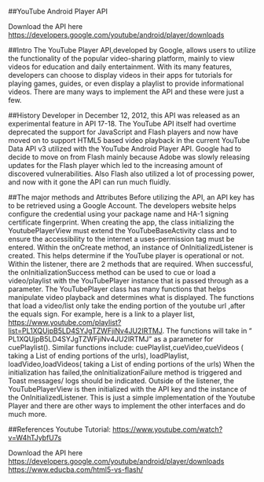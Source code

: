 ##YouTube Android Player API

Download the API here https://developers.google.com/youtube/android/player/downloads

##Intro
The YouTube Player API,developed by Google, allows users to utilize the functionality of the popular video-sharing platform, mainly to view videos for education and daily entertainment. With its many features, developers can choose to display videos in their apps for tutorials for playing games, guides, or even display a playlist to provide informational videos. There are many ways to implement the API and these were just a few.

##History
Developer in December 12, 2012, this API was released as an experimental feature in API 17-18.  The YouTube API itself had overtime deprecated the support for JavaScript and Flash players and now have moved on to support HTML5 based video playback in the current YouTube Data API v3 utilized with the YouTube Android Player API.
Google had to decide to move on from Flash mainly because Adobe was slowly releasing updates for the Flash player which led to the increasing amount of discovered vulnerabilities. Also Flash also utilized a lot of processing power, and now with it gone the API can run much fluidly.

##The major methods and Attributes
Before utilizing the API, an API key has to be retrieved using a Google Account. The developers website helps configure the credential using your package name and HA-1 signing certificate fingerprint.
When creating the app, the class initializing the YoutubePlayerView must extend the YouTubeBaseActivity class and to ensure the accessibility to the internet a uses-permission tag must be entered.
Within the onCreate method, an instance of OnInitializedListener is created. This helps determine if the YouTube player is operational or not. 
Within the listener, there are 2 methods that are required.
When successful, the onInitializationSuccess method can be used to cue or load a video/playlist with the YouTubePlayer instance that is passed through as a parameter. The YouTubePlayer class has many functions that helps manipulate video playback and determines what is displayed. The functions that load a video/list only take the ending portion of the youtube url ,after the equals sign. For example, here is a link to a player list, https://www.youtube.com/playlist?list=PL1XQUjpB5LD4SYJgTZWFjiNv4JU2IRTMJ. The functions will take in “ PL1XQUjpB5LD4SYJgTZWFjiNv4JU2IRTMJ” as a parameter for cuePlaylist(). Similar functions include: cuePlaylist,cueVideo,cueVideos ( taking a List of ending portions of the urls), loadPlaylist, loadVideo,loadVideos( taking a List of ending portions of the urls)
When the initialization has failed,the onInitializationFailure method is triggered and Toast messages/ logs should be indicated.
Outside of the listener, the YouTubePlayerView is then initialized with the API key and the instance of the OnInitializedListener.
This is just a simple implementation of the Youtube Player and there are other ways to implement the other interfaces and do much more.

##References
Youtube Tutorial: https://www.youtube.com/watch?v=W4hTJybfU7s

Download the API here https://developers.google.com/youtube/android/player/downloads
https://www.educba.com/html5-vs-flash/


